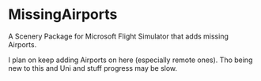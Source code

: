 # MissingAirports
A Scenery Package for Microsoft Flight Simulator that adds missing Airports.

I plan on keep adding Airports on here (especially remote ones). Tho being new to this and Uni and stuff progress may be slow.
